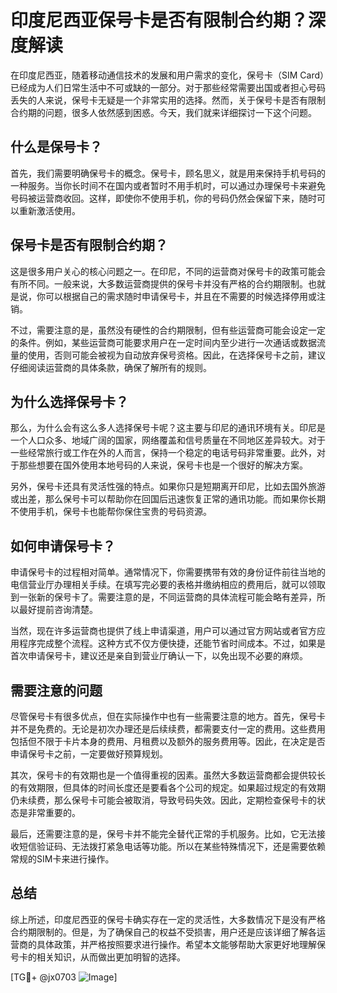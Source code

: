 # 印度尼西亚保号卡是否有限制合约期？深度解读

在印度尼西亚，随着移动通信技术的发展和用户需求的变化，保号卡（SIM Card）已经成为人们日常生活中不可或缺的一部分。对于那些经常需要出国或者担心号码丢失的人来说，保号卡无疑是一个非常实用的选择。然而，关于保号卡是否有限制合约期的问题，很多人依然感到困惑。今天，我们就来详细探讨一下这个问题。

## 什么是保号卡？

首先，我们需要明确保号卡的概念。保号卡，顾名思义，就是用来保持手机号码的一种服务。当你长时间不在国内或者暂时不用手机时，可以通过办理保号卡来避免号码被运营商收回。这样，即使你不使用手机，你的号码仍然会保留下来，随时可以重新激活使用。

## 保号卡是否有限制合约期？

这是很多用户关心的核心问题之一。在印尼，不同的运营商对保号卡的政策可能会有所不同。一般来说，大多数运营商提供的保号卡并没有严格的合约期限制。也就是说，你可以根据自己的需求随时申请保号卡，并且在不需要的时候选择停用或注销。

不过，需要注意的是，虽然没有硬性的合约期限制，但有些运营商可能会设定一定的条件。例如，某些运营商可能要求用户在一定时间内至少进行一次通话或数据流量的使用，否则可能会被视为自动放弃保号资格。因此，在选择保号卡之前，建议仔细阅读运营商的具体条款，确保了解所有的规则。

## 为什么选择保号卡？

那么，为什么会有这么多人选择保号卡呢？这主要与印尼的通讯环境有关。印尼是一个人口众多、地域广阔的国家，网络覆盖和信号质量在不同地区差异较大。对于一些经常旅行或工作在外的人而言，保持一个稳定的电话号码非常重要。此外，对于那些想要在国外使用本地号码的人来说，保号卡也是一个很好的解决方案。

另外，保号卡还具有灵活性强的特点。如果你只是短期离开印尼，比如去国外旅游或出差，那么保号卡可以帮助你在回国后迅速恢复正常的通讯功能。而如果你长期不使用手机，保号卡也能帮你保住宝贵的号码资源。

## 如何申请保号卡？

申请保号卡的过程相对简单。通常情况下，你需要携带有效的身份证件前往当地的电信营业厅办理相关手续。在填写完必要的表格并缴纳相应的费用后，就可以领取到一张新的保号卡了。需要注意的是，不同运营商的具体流程可能会略有差异，所以最好提前咨询清楚。

当然，现在许多运营商也提供了线上申请渠道，用户可以通过官方网站或者官方应用程序完成整个流程。这种方式不仅方便快捷，还能节省时间成本。不过，如果是首次申请保号卡，建议还是亲自到营业厅确认一下，以免出现不必要的麻烦。

## 需要注意的问题

尽管保号卡有很多优点，但在实际操作中也有一些需要注意的地方。首先，保号卡并不是免费的。无论是初次办理还是后续续费，都需要支付一定的费用。这些费用包括但不限于卡片本身的费用、月租费以及额外的服务费用等。因此，在决定是否申请保号卡之前，一定要做好预算规划。

其次，保号卡的有效期也是一个值得重视的因素。虽然大多数运营商都会提供较长的有效期限，但具体的时间长度还是要看各个公司的规定。如果超过规定的有效期仍未续费，那么保号卡可能会被取消，导致号码失效。因此，定期检查保号卡的状态是非常重要的。

最后，还需要注意的是，保号卡并不能完全替代正常的手机服务。比如，它无法接收短信验证码、无法拨打紧急电话等功能。所以在某些特殊情况下，还是需要依赖常规的SIM卡来进行操作。

## 总结

综上所述，印度尼西亚的保号卡确实存在一定的灵活性，大多数情况下是没有严格合约期限制的。但是，为了确保自己的权益不受损害，用户还是应该详细了解各运营商的具体政策，并严格按照要求进行操作。希望本文能够帮助大家更好地理解保号卡的相关知识，从而做出更加明智的选择。

[TG💪+ @jx0703 ![Image](https://github.com/user-attachments/assets/dbca1d08-cadb-493c-b0ec-ad6f7a83f270)]